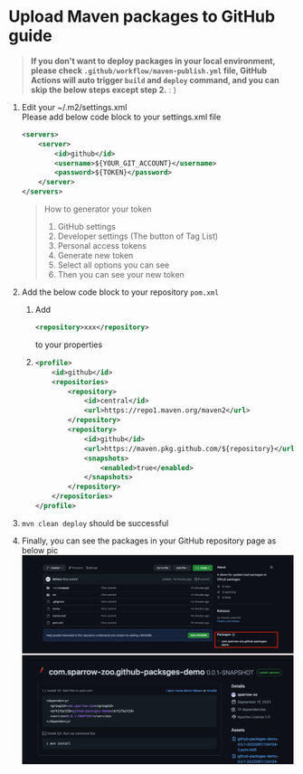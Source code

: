 # Upload Maven packages to GitHub guide

>**If you don't want to deploy packages in your local environment, please check `.github/workflow/maven-publish.yml` file, GitHub Actions will auto trigger `build` and `deploy` command, and you can skip the below steps except step 2.** : )

1. Edit your ~/.m2/settings.xml  
    Please add below code block to your settings.xml file
    ```xml
    <servers>
        <server>
            <id>github</id>
            <username>${YOUR_GIT_ACCOUNT}</username>
            <password>${TOKEN}</password>
        </server>
    </servers>
    ```
    > How to generator your token
    > 1. GitHub settings
    > 2. Developer settings (The button of Tag List)
    > 3. Personal access tokens
    > 4. Generate new token
    > 5. Select all options you can see
    > 6. Then you can see your new token

2. Add the below code block to your repository `pom.xml`   
    1.  Add   
           ```xml
           <repository>xxx</repository>
           ```
        to your properties
     
    2.  ```xml
        <profile>
            <id>github</id>
            <repositories>
                <repository>
                    <id>central</id>
                    <url>https://repo1.maven.org/maven2</url>
                </repository>
                <repository>
                    <id>github</id>
                    <url>https://maven.pkg.github.com/${repository}</url>
                    <snapshots>
                        <enabled>true</enabled>
                    </snapshots>
                </repository>
            </repositories>
        </profile>
        ```
   
3. ``mvn clean deploy`` should be successful
4. Finally, you can see the packages in your GitHub repository page as below pic
![img.png](img.png)
![img_1.png](img_1.png) 
